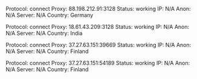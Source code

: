 Protocol: connect
Proxy: 88.198.212.91:3128
Status: working
IP: N/A
Anon: N/A
Server: N/A
Country: Germany

Protocol: connect
Proxy: 18.61.43.209:3128
Status: working
IP: N/A
Anon: N/A
Server: N/A
Country: India

Protocol: connect
Proxy: 37.27.63.151:39669
Status: working
IP: N/A
Anon: N/A
Server: N/A
Country: Finland

Protocol: connect
Proxy: 37.27.63.151:54189
Status: working
IP: N/A
Anon: N/A
Server: N/A
Country: Finland

